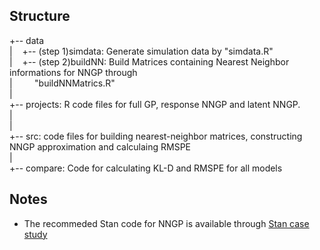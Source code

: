 
Structure
------------------
+-- data<br />
|   &nbsp;&nbsp;        +-- (step 1)simdata: Generate simulation data by "simdata.R"<br />
|   &nbsp;&nbsp;       +-- (step 2)buildNN: Build Matrices containing Nearest Neighbor informations for NNGP through<br />
|    &nbsp; &nbsp;  &nbsp;   &nbsp;         "buildNNMatrics.R"<br />
|<br />
+-- projects: R code files for full GP, response NNGP and latent NNGP.<br />
|  
|<br />
+-- src: code files for building nearest-neighbor matrices, constructing NNGP approximation and calculaing RMSPE <br />
|<br />
+-- compare:  Code for calculating KL-D and RMSPE for all models<br />


Notes
---------
* The recommeded Stan code for NNGP is available through [Stan case study](http://mc-stan.org/users/documentation/case-studies/nngp.html)





